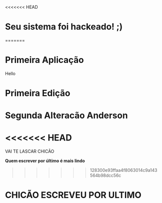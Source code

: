 <<<<<<< HEAD
# Seu sistema foi hackeado! ;)
=======
# Primeira Aplicação

Hello
# Primeira Edição

# Segunda Alteracão Anderson
<<<<<<< HEAD
=======
VAI TE LASCAR CHICÃO

**Quem escrever por último é mais lindo**
>>>>>>> 128300e93ffaa4f8063014c9a143564b98dcc56c

# CHICÃO ESCREVEU POR ULTIMO

